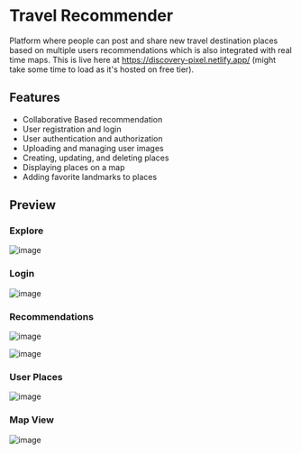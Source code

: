 # Travel Recommender
Platform where people can post and share new travel destination places based on multiple users recommendations which is also integrated with real time maps.
This is live here at https://discovery-pixel.netlify.app/ (might take some time to load as it's hosted on free tier).

## Features
- Collaborative Based recommendation
- User registration and login
- User authentication and authorization
- Uploading and managing user images
- Creating, updating, and deleting places
- Displaying places on a map
- Adding favorite landmarks to places

## Preview

### Explore
![image](https://github.com/user-attachments/assets/21165c73-0f1a-4f15-85f7-862e036b3e24)


### Login
![image](https://github.com/sskanda/discoverPixel/assets/57634365/29fbd0e2-6134-4631-b29d-74dc0c1f4502)


### Recommendations
![image](https://github.com/user-attachments/assets/e4c9b2ac-c0b7-4cc0-8f83-ececaca829ea)

![image](https://github.com/user-attachments/assets/b331ea4c-146c-4f38-9249-bf00fa7eaf86)


### User Places
![image](https://github.com/sskanda/discoverPixel/assets/57634365/ed58c2a7-b9cc-4fb5-9cd0-11e2c245b25c)


### Map View
![image](https://github.com/sskanda/discoverPixel/assets/57634365/5f1bd6ac-2261-45c5-b8c8-b842d480a2ad)


